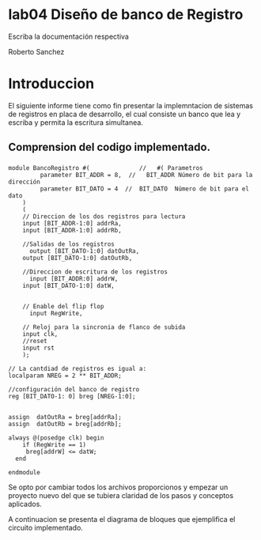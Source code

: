 # lab04 Diseño de banco de Registro

Escriba la documentación respectiva 


Roberto Sanchez 


# Introduccion

El siguiente informe tiene como fin presentar la implemntacion de sistemas de registros en placa de desarrollo, el cual consiste un banco que lea y escriba y permita la escritura simultanea.


## Comprension del codigo implementado.

### 
```
module BancoRegistro #(      		 //   #( Parametros
         parameter BIT_ADDR = 8,  //   BIT_ADDR Número de bit para la dirección
         parameter BIT_DATO = 4  //  BIT_DATO  Número de bit para el dato
	)
	(
    // Direccion de los dos registros para lectura
    input [BIT_ADDR-1:0] addrRa,
    input [BIT_ADDR-1:0] addrRb,
    
    //Salidas de los registros
	  output [BIT_DATO-1:0] datOutRa,
    output [BIT_DATO-1:0] datOutRb,
    
    //Direccion de escritura de los registros 
	  input [BIT_ADDR:0] addrW,
    input [BIT_DATO-1:0] datW,
    
    
    // Enable del flip flop
	  input RegWrite,
    
    // Reloj para la sincronia de flanco de subida
    input clk,
    //reset
    input rst
    );

// La cantdiad de registros es igual a: 
localparam NREG = 2 ** BIT_ADDR;
  
//configuración del banco de registro 
reg [BIT_DATO-1: 0] breg [NREG-1:0];


assign  datOutRa = breg[addrRa];
assign  datOutRb = breg[addrRb];

always @(posedge clk) begin
	if (RegWrite == 1)
     breg[addrW] <= datW;
  end

endmodule

```
Se opto por cambiar todos los archivos proporcionos y empezar un proyecto nuevo del que se tubiera claridad de los pasos y conceptos aplicados.

A continuacion se presenta el diagrama de bloques que ejemplifica el circuito implementado.
